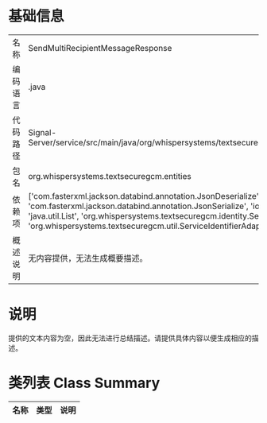 # 基础信息

|      |      |
|------|------|
| 名称 | SendMultiRecipientMessageResponse |
| 编码语言 | .java |
| 代码路径 | Signal-Server/service/src/main/java/org/whispersystems/textsecuregcm/entities/SendMultiRecipientMessageResponse.java |
| 包名 | org.whispersystems.textsecuregcm.entities |
| 依赖项 | ['com.fasterxml.jackson.databind.annotation.JsonDeserialize', 'com.fasterxml.jackson.databind.annotation.JsonSerialize', 'io.swagger.v3.oas.annotations.media.Schema', 'java.util.List', 'org.whispersystems.textsecuregcm.identity.ServiceIdentifier', 'org.whispersystems.textsecuregcm.util.ServiceIdentifierAdapter'] |
| 概述说明 | 无内容提供，无法生成概要描述。 |

# 说明

提供的文本内容为空，因此无法进行总结描述。请提供具体内容以便生成相应的描述。

# 类列表 Class Summary

| 名称   | 类型  | 说明 |
|-------|------|-------------|




